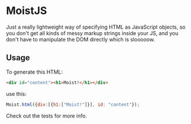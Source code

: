 # MoistJS

Just a really lightweight way of specifying HTML as JavaScript objects, so you don't get all kinds of messy markup strings inside your JS, and you don't have to manipulate the DOM directly which is slooooow.

## Usage

To generate this HTML:

```html
<div id="content"><h1>Moist!</h1></div>
```

use this:

```javascript
Moist.html({div:[{h1:["Moist!"]}], id: "content"});
```

Check out the tests for more info.
